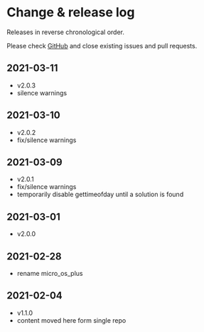 # Change & release log

Releases in reverse chronological order.

Please check
[GitHub](https://github.com/micro-os-plus/posix-io-xpack/issues/)
and close existing issues and pull requests.

## 2021-03-11

- v2.0.3
- silence warnings

## 2021-03-10

- v2.0.2
- fix/silence warnings

## 2021-03-09

- v2.0.1
- fix/silence warnings
- temporarily disable gettimeofday until a solution is found

## 2021-03-01

- v2.0.0

## 2021-02-28

- rename micro_os_plus

## 2021-02-04

- v1.1.0
- content moved here form single repo
